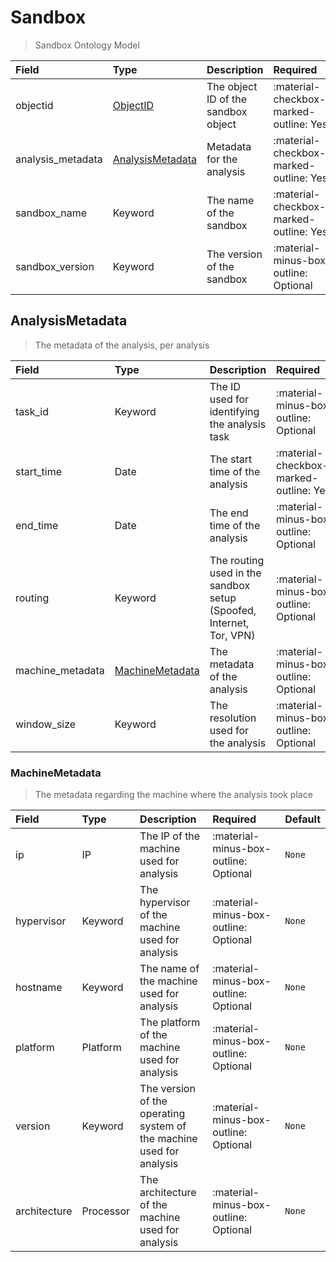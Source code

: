 [comment]: # (AUTOGENERATED MARKDOWN CONTENT. UPDATES TO ODM DOCUMENTATION SHOULD BE DONE THROUGH ASSEMBLYLINE-BASE REPO!)
# Sandbox
> Sandbox Ontology Model

| Field | Type | Description | Required | Default |
| :--- | :--- | :--- | :--- | :--- |
| objectid | [ObjectID](/assemblyline4_docs/odm/models/ontology/results/process/#objectid) | The object ID of the sandbox object | <div style="width:100px">:material-checkbox-marked-outline: Yes</div> | `None` |
| analysis_metadata | [AnalysisMetadata](/assemblyline4_docs/odm/models/ontology/results/sandbox/#analysismetadata) | Metadata for the analysis | <div style="width:100px">:material-checkbox-marked-outline: Yes</div> | `None` |
| sandbox_name | Keyword | The name of the sandbox | <div style="width:100px">:material-checkbox-marked-outline: Yes</div> | `None` |
| sandbox_version | Keyword | The version of the sandbox | <div style="width:100px">:material-minus-box-outline: Optional</div> | `None` |


[comment]: # (AUTOGENERATED MARKDOWN CONTENT. UPDATES TO ODM DOCUMENTATION SHOULD BE DONE THROUGH ASSEMBLYLINE-BASE REPO!)
## AnalysisMetadata
> The metadata of the analysis, per analysis

| Field | Type | Description | Required | Default |
| :--- | :--- | :--- | :--- | :--- |
| task_id | Keyword | The ID used for identifying the analysis task | <div style="width:100px">:material-minus-box-outline: Optional</div> | `None` |
| start_time | Date | The start time of the analysis | <div style="width:100px">:material-checkbox-marked-outline: Yes</div> | `None` |
| end_time | Date | The end time of the analysis | <div style="width:100px">:material-minus-box-outline: Optional</div> | `None` |
| routing | Keyword | The routing used in the sandbox setup (Spoofed, Internet, Tor, VPN) | <div style="width:100px">:material-minus-box-outline: Optional</div> | `None` |
| machine_metadata | [MachineMetadata](/assemblyline4_docs/odm/models/ontology/results/sandbox/#machinemetadata) | The metadata of the analysis | <div style="width:100px">:material-minus-box-outline: Optional</div> | `None` |
| window_size | Keyword | The resolution used for the analysis | <div style="width:100px">:material-minus-box-outline: Optional</div> | `None` |


[comment]: # (AUTOGENERATED MARKDOWN CONTENT. UPDATES TO ODM DOCUMENTATION SHOULD BE DONE THROUGH ASSEMBLYLINE-BASE REPO!)
### MachineMetadata
> The metadata regarding the machine where the analysis took place

| Field | Type | Description | Required | Default |
| :--- | :--- | :--- | :--- | :--- |
| ip | IP | The IP of the machine used for analysis | <div style="width:100px">:material-minus-box-outline: Optional</div> | `None` |
| hypervisor | Keyword | The hypervisor of the machine used for analysis | <div style="width:100px">:material-minus-box-outline: Optional</div> | `None` |
| hostname | Keyword | The name of the machine used for analysis | <div style="width:100px">:material-minus-box-outline: Optional</div> | `None` |
| platform | Platform | The platform of the machine used for analysis | <div style="width:100px">:material-minus-box-outline: Optional</div> | `None` |
| version | Keyword | The version of the operating system of the machine used for analysis | <div style="width:100px">:material-minus-box-outline: Optional</div> | `None` |
| architecture | Processor | The architecture of the machine used for analysis | <div style="width:100px">:material-minus-box-outline: Optional</div> | `None` |


